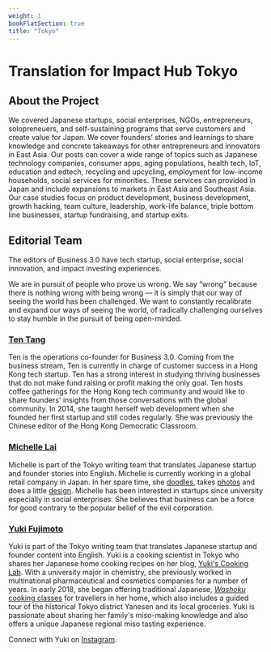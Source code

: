 ```yaml
---
weight: 1
bookFlatSection: true
title: "Tokyo"
---
```


# Translation for Impact Hub Tokyo

## About the Project

We covered Japanese startups, social enterprises, NGOs, entrepreneurs, solopreneuers, and self-sustaining programs that serve customers and create value for Japan. We cover founders’ stories and learnings to share knowledge and concrete takeaways for other entrepreneurs and innovators in East Asia. Our posts can cover a wide range of topics such as Japanese technology companies, consumer apps, aging populations, health tech, IoT, education and edtech, recycling and upcycling, employment for low-income households, social services for minorities. These services can provided in Japan and include expansions to markets in East Asia and Southeast Asia. Our case studies focus on product development, business development, growth hacking, team culture, leadership, work-life balance, triple bottom line businesses, startup fundraising, and startup exits.

## Editorial Team


The editors of Business 3.0 have tech startup, social enterprise, social innovation, and impact investing experiences.

We are in pursuit of people who prove us wrong. We say “wrong” because there is nothing wrong with being wrong — it is simply that our way of seeing the world has been challenged. We want to constantly recalibrate and expand our ways of seeing the world, of radically challenging ourselves to stay humble in the pursuit of being open-minded.


### **[Ten Tang](https://www.linkedin.com/in/ten-tang/)**

Ten is the operations co-founder for Business 3.0\. Coming from the business stream, Ten is currently in charge of customer success in a Hong Kong tech startup. Ten has a strong interest in studying thriving businesses that do not make fund raising or profit making the only goal. Ten hosts coffee gatherings for the Hong Kong tech community and would like to share founders' insights from those conversations with the global community. In 2014, she taught herself web development when she founded her first startup and still codes regularly. She was previously the Chinese editor of the Hong Kong Democratic Classroom.

### **[Michelle Lai](https://www.linkedin.com/in/michellelailai/)**

Michelle is part of the Tokyo writing team that translates Japanese startup and founder stories into English. Michelle is currently working in a global retail company in Japan. In her spare time, she [doodles](http://michellelailai.deviantart.com/gallery/), takes [photos](https://www.flickr.com/photos/milalai/) and does a little [design](https://www.behance.net/michellelailai). Michelle has been interested in startups since university especially in social enterprises. She believes that business can be a force for good contrary to the popular belief of the evil corporation.

### **[Yuki Fujimoto](https://www.instagram.com/yukis_cooking_lab/)**

Yuki is part of the Tokyo writing team that translates Japanese startup and founder content into English. Yuki is a cooking scientist in Tokyo who shares her Japanese home cooking recipes on her blog, [Yuki's Cooking Lab](http://yukiscookinglab.com). With a university major in chemistry, she previously worked in multinational pharmaceutical and cosmetics companies for a number of years. In early 2018, she began offering traditional Japanese, [*Washoku* cooking classes](https://abnb.me/ElhVYhsEUL) for travellers in her home, which also includes a guided tour of the historical Tokyo district Yanesen and its local groceries. Yuki is passionate about sharing her family's miso-making knowledge and also offers a unique Japanese regional miso tasting experience.

Connect with Yuki on [Instagram](https://www.instagram.com/yukis_cooking_lab/).